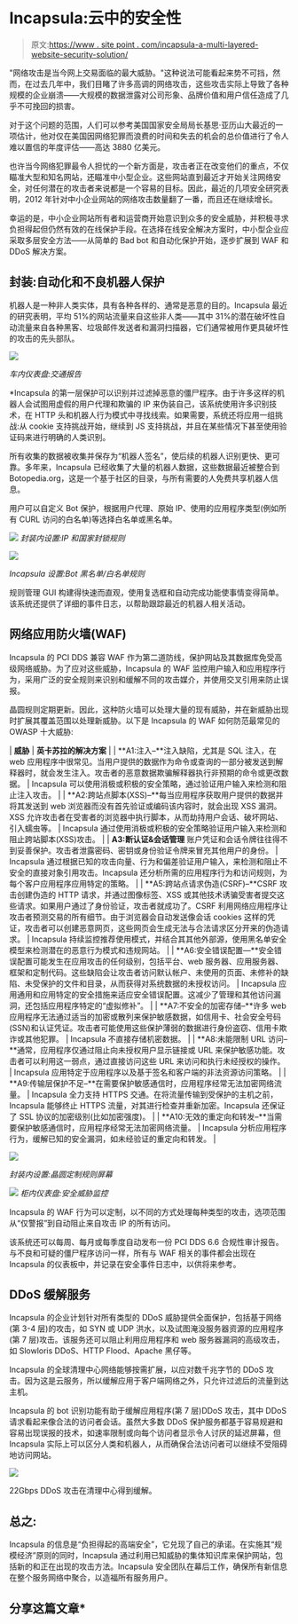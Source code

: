 # Incapsula:云中的安全性

> 原文:[https://www . site point . com/incapsula-a-multi-layered-website-security-solution/](https://www.sitepoint.com/incapsula-a-multi-layered-website-security-solution/)

"网络攻击是当今网上交易面临的最大威胁。"这种说法可能看起来势不可挡，然而，在过去几年中，我们目睹了许多高调的网络攻击，这些攻击实际上导致了各种规模的企业崩溃——大规模的数据泄露对公司形象、品牌价值和用户信任造成了几乎不可挽回的损害。

对于这个问题的范围，人们可以参考美国国家安全局局长基思·亚历山大最近的一项估计，他对仅在美国因网络犯罪而浪费的时间和失去的机会的总价值进行了令人难以置信的年度评估——高达 3880 亿美元。

也许当今网络犯罪最令人担忧的一个新方面是，攻击者正在改变他们的重点，不仅瞄准大型和知名网站，还瞄准中小型企业。这些网站直到最近才开始关注网络安全，对任何潜在的攻击者来说都是一个容易的目标。因此，最近的几项安全研究表明，2012 年针对中小企业网站的网络攻击数量翻了一番，而且还在继续增长。

幸运的是，中小企业网站所有者和运营商开始意识到众多的安全威胁，并积极寻求负担得起但仍然有效的在线保护手段。在选择在线安全解决方案时，中小型企业应采取多层安全方法——从简单的 Bad bot 和自动化保护开始，逐步扩展到 WAF 和 DDoS 解决方案。

## 封装:自动化和不良机器人保护

机器人是一种非人类实体，具有各种各样的、通常是恶意的目的。Incapsula 最近的研究表明，平均 51%的网站流量来自这些非人类——其中 31%的潜在破坏性自动流量来自各种黑客、垃圾邮件发送者和漏洞扫描器，它们通常被用作更具破坏性的攻击的先头部队。

![](../Images/c95c6f86df6d2844ab35449ad701b9b6.png)

*车内仪表盘:交通报告*

 *Incapsula 的第一层保护可以识别并过滤掉恶意的僵尸程序。由于许多这样的机器人会试图用虚假的用户代理和欺骗的 IP 来伪装自己，该系统使用许多识别技术，在 HTTP 头和机器人行为模式中寻找线索。如果需要，系统还将应用一组挑战:从 cookie 支持挑战开始，继续到 JS 支持挑战，并且在某些情况下甚至使用验证码来进行明确的人类识别。

所有收集的数据被收集并保存为“机器人签名”，使后续的机器人识别更快、更可靠。多年来，Incapsula 已经收集了大量的机器人数据，这些数据最近被整合到 Botopedia.org，这是一个基于社区的目录，与所有需要的人免费共享机器人信息。

用户可以自定义 Bot 保护，根据用户代理、原始 IP、使用的应用程序类型(例如所有 CURL 访问的白名单)等选择白名单或黑名单。

![](../Images/976cf7fa33f972bb0ba80eabfaf99ae0.png)
*封装内设置:IP 和国家封锁规则*

![](../Images/bc6ff0712964916fc53caf401b701c06.png)

*Incapsula 设置:Bot 黑名单/白名单规则*

规则管理 GUI 构建得快速而直观，使用复选框和自动完成功能使事情变得简单。该系统还提供了详细的事件日志，以帮助跟踪最近的机器人相关活动。

## 网络应用防火墙(WAF)

Incapsula 的 PCI DDS 兼容 WAF 作为第二道防线，保护网站及其数据库免受高级网络威胁。为了应对这些威胁，Incapsula 的 WAF 监控用户输入和应用程序行为，采用广泛的安全规则来识别和缓解不同的攻击媒介，并使用交叉引用来防止误报。

晶圆规则定期更新。因此，这种防火墙可以处理大量的现有威胁，并在新威胁出现时扩展其覆盖范围以处理新威胁。以下是 Incapsula 的 WAF 如何防范最常见的 OWASP 十大威胁:

| **威胁** | **英卡苏拉的解决方案** |
| **A1:注入–**注入缺陷，尤其是 SQL 注入，在 web 应用程序中很常见。当用户提供的数据作为命令或查询的一部分被发送到解释器时，就会发生注入。攻击者的恶意数据欺骗解释器执行非预期的命令或更改数据。 | Incapsula 可以使用消极或积极的安全策略，通过验证用户输入来检测和阻止注入攻击。 |
| **A2:跨站点脚本(XSS)–**每当应用程序获取用户提供的数据并将其发送到 web 浏览器而没有首先验证或编码该内容时，就会出现 XSS 漏洞。XSS 允许攻击者在受害者的浏览器中执行脚本，从而劫持用户会话、破坏网站、引入蠕虫等。 | Incapsula 通过使用消极或积极的安全策略验证用户输入来检测和阻止跨站脚本(XSS)攻击。 |
| **A3:断认证&会话管理**
账户凭证和会话令牌往往得不到妥善保护。攻击者泄露密码、密钥或身份验证令牌来冒充其他用户的身份。 | Incapsula 通过根据已知的攻击向量、行为和偏差验证用户输入，来检测和阻止不安全的直接对象引用攻击。Incapsula 还分析所需的应用程序行为和访问规则，为每个客户应用程序应用特定的策略。 |
| **A5:跨站点请求伪造(CSRF)–**CSRF 攻击创建伪造的 HTTP 请求，并通过图像标签、XSS 或其他技术诱骗受害者提交这些请求。如果用户通过了身份验证，攻击者就成功了。CSRF 利用网络应用程序让攻击者预测交易的所有细节。由于浏览器会自动发送像会话 cookies 这样的凭证，攻击者可以创建恶意网页，这些网页会生成无法与合法请求区分开来的伪造请求。 | Incapsula 持续监控推荐使用模式，并结合其其他外部源，使用黑名单安全模型来检测潜在的恶意行为模式和违规网站。 |
| **A6:安全错误配置—**安全错误配置可能发生在应用攻击的任何级别，包括平台、web 服务器、应用服务器、框架和定制代码。这些缺陷会让攻击者访问默认帐户、未使用的页面、未修补的缺陷、未受保护的文件和目录，从而获得对系统数据的未授权访问。 | Incapsula 应用通用和应用特定的安全措施来适应安全错误配置。这减少了管理和其他访问漏洞，还包括应用程序特定的“虚拟修补”。 |
| **A7:不安全的加密存储–**许多 web 应用程序无法通过适当的加密或散列来保护敏感数据，如信用卡、社会安全号码(SSN)和认证凭证。攻击者可能使用这些保护薄弱的数据进行身份盗窃、信用卡欺诈或其他犯罪。 | Incapsula 不直接存储机密数据。 |
| **A8:未能限制 URL 访问–**通常，应用程序仅通过阻止向未授权用户显示链接或 URL 来保护敏感功能。攻击者可以利用这一弱点，通过直接访问这些 URL 来访问和执行未经授权的操作。 | Incapsula 应用特定于应用程序以及基于签名和客户端的非法资源访问策略。 |
| **A9:传输层保护不足–**在需要保护敏感通信时，应用程序经常无法加密网络流量。 | Incapsula 全力支持 HTTPS 交通。在将流量传输到受保护的主机之前，Incapsula 能够终止 HTTPS 流量，对其进行检查并重新加密。Incapsula 还保证了 SSL 协议的加密级别(比如加密强度)。 |
| **A10:无效的重定向和转发–**当需要保护敏感通信时，应用程序经常无法加密网络流量。 | Incapsula 分析应用程序行为，缓解已知的安全漏洞，如未经验证的重定向和转发。 |

![](../Images/9924fc83ff46d59fcd92c0e694362300.png)

*封装内设置:晶圆定制规则屏幕*

![](../Images/6f125c3ddcc071301007d6f08d32b05b.png)
*柜内仪表盘:安全威胁监控*

Incapsula 的 WAF 行为可以定制，以不同的方式处理每种类型的攻击，选项范围从“仅警报”到自动阻止来自攻击 IP 的所有访问。

该系统还可以每周、每月或每季度自动发布一份 PCI DDS 6.6 合规性审计报告。与不良和可疑的僵尸程序访问一样，所有与 WAF 相关的事件都会出现在 Incapsula 的仪表板中，并记录在安全事件日志中，以供将来参考。

## DDoS 缓解服务

Incapsula 的企业计划针对所有类型的 DDoS 威胁提供全面保护，包括基于网络(第 3-4 层)的攻击，如 SYN 或 UDP 洪水，以及试图淹没服务器资源的应用程序(第 7 层)攻击。该服务还可以阻止利用应用程序和 web 服务器漏洞的高级攻击，如 Slowloris DDoS、HTTP Flood、Apache 黑仔等。

Incapsula 的全球清理中心网络能够按需扩展，以应对数千兆字节的 DDoS 攻击。因为这是云服务，所以缓解应用于客户端网络之外，只允许过滤后的流量到达主机。

Incapsula 的 bot 识别功能有助于缓解应用程序(第 7 层)DDoS 攻击，其中 DDoS 请求看起来像合法的访问者会话。虽然大多数 DDoS 保护服务都基于容易规避和容易出现误报的技术，如速率限制或向每个访问者显示令人讨厌的延迟屏幕，但 Incapsula 实际上可以区分人类和机器人，从而确保合法访问者可以继续不受阻碍地访问网站。

![](../Images/b02f69b2a6dd4c5d0e6b411ddeaf2727.png)

22Gbps DDoS 攻击在清理中心得到缓解。

## 总之:

Incapsula 的信息是“负担得起的高端安全”，它兑现了自己的承诺。在实施其“规模经济”原则的同时，Incapsula 通过利用已知威胁的集体知识库来保护网站，包括新的和正在出现的攻击方法。Incapsula 安全团队在幕后工作，确保所有新信息在整个服务网络中聚合，以造福所有服务用户。

## 分享这篇文章*